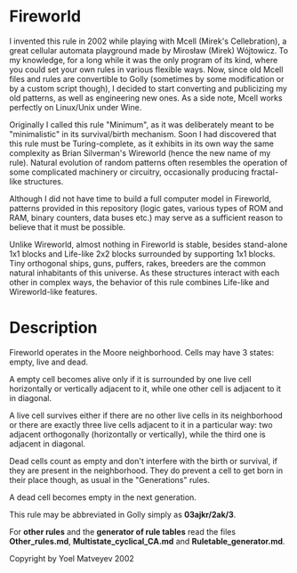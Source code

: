 # Fireworld

I invented this rule in 2002 while playing with Mcell (Mirek's Cellebration), a great cellular automata playground made by Mirosław (Mirek) Wójtowicz. To my knowledge, for a long while it was the only program of its kind, where you could set your own rules in various flexible ways. Now, since old Mcell files and rules are convertible to Golly (sometimes by some modification or by a custom script though), I decided to start converting and publicizing my old patterns, as well as engineering new ones. As a side note, Mcell works perfectly on Linux/Unix under Wine.

Originally I called this rule "Minimum", as it was deliberately meant to be "minimalistic" in its survival/birth mechanism. Soon I had discovered that this rule must be Turing-complete, as it exhibits in its own way the same complexity as Brian Silverman's Wireworld (hence the new name of my rule). Natural evolution of random patterns often resembles the operation of some complicated machinery or circuitry, occasionally producing fractal-like structures.

Although I did not have time to build a full computer model in Fireworld, patterns provided in this repository (logic gates, various types of ROM and RAM, binary counters, data buses etc.) may serve as a sufficient reason to believe that it must be possible.

Unlike Wireworld, almost nothing in Fireworld is stable, besides stand-alone 1x1 blocks and Life-like 2x2 blocks surrounded by supporting 1x1 blocks. Tiny orthogonal ships, guns, puffers, rakes, breeders are the common natural inhabitants of this universe. As these structures interact with each other in complex ways, the behavior of this rule combines Life-like and Wireworld-like features.

# Description

Fireworld operates in the Moore neighborhood. Cells may have 3 states: empty, live and dead.

A empty cell becomes alive only if it is surrounded by one live cell horizontally or vertically adjacent to it, while one other cell is adjacent to it in diagonal.

A live cell survives either if there are no other live cells in its neighborhood or there are exactly three live cells adjacent to it in a particular way: two adjacent orthogonally (horizontally or vertically), while the third one is adjacent in diagonal.

Dead cells count as empty and don't interfere with the birth or survival, if they are present in the neighborhood. They do prevent a cell to get born in their place though, as usual in the "Generations" rules.

A dead cell becomes empty in the next generation.

This rule may be abbreviated in Golly simply as **03ajkr/2ak/3**.

For **other rules** and the **generator of rule tables** read the files **Other_rules.md**, **Multistate_cyclical_CA.md** and **Ruletable_generator.md**.

Copyright by Yoel Matveyev 2002
